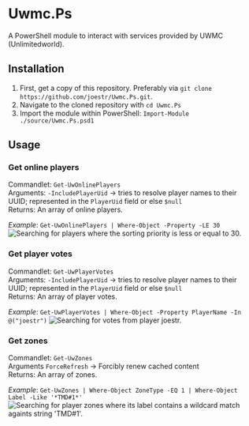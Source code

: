 # Uwmc.Ps

A PowerShell module to interact with services provided by UWMC (Unlimitedworld).

## Installation

1. First, get a copy of this repository. Preferably via `git clone https://github.com/joestr/Uwmc.Ps.git`.
2. Navigate to the cloned repository with `cd Uwmc.Ps`
3. Import the module within PowerShell: `Import-Module ./source/Uwmc.Ps.psd1`

## Usage

### Get online players

Commandlet: `Get-UwOnlinePlayers`  
Arguments: `-IncludePlayerUid` → tries to resolve player names to their UUID; represented in the `PlayerUid` field or else `$null`  
Returns: An array of online players.  

*Example*: `Get-UwOnlinePlayers | Where-Object -Property -LE 30`
![Searching for players where the sorting priority is less or equal to 30.](https://i.paste.pics/8c821eff9589f665063ec44bfd84d384.png)

### Get player votes

Commandlet: `Get-UwPlayerVotes`  
Arguments: `-IncludePlayerUid` → tries to resolve player names to their UUID; represented in the `PlayerUid` field or else `$null`  
Returns: An array of player votes.  

*Example*: `Get-UwPlayerVotes | Where-Object -Property PlayerName -In @("joestr")`
![Searching for votes from player joestr.](https://i.paste.pics/c5ccfe39cefd09feafe97a4495396fe3.png)

### Get zones

Commandlet: `Get-UwZones`  
Arguments `ForceRefresh` → Forcibly renew cached content  
Returns: An array of zones.  

*Example*: `Get-UwZones | Where-Object ZoneType -EQ 1 | Where-Object Label -Like '*TMD#1*'`
![Searching for player zones where its label contains a wildcard match againts string 'TMD#1'.](https://i2.paste.pics/eeb61ebd2b0547a1016b56ce8dcb9a99.png)

